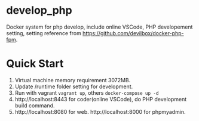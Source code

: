 # develop_php
Docker system for php develop, include online VSCode, PHP developement setting,
setting reference from https://github.com/devilbox/docker-php-fpm.

# Quick Start
1. Virtual machine memory requirement 3072MB.
1. Update /runtime folder setting for development.
1. Run with vagrant ```vagrant up```, others ```docker-compose up -d```
1. http://localhost:8443 for coder(online VSCode), do PHP development build command.
1. http://localhost:8080 for web. http://localhost:8000 for phpmyadmin.
